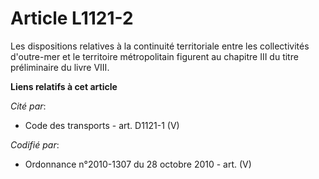 # Article L1121-2

Les dispositions relatives à la continuité territoriale entre les collectivités d'outre-mer et le territoire métropolitain
figurent au chapitre III du titre préliminaire du livre VIII.

**Liens relatifs à cet article**

_Cité par_:

  - Code des transports - art. D1121-1 (V)

_Codifié par_:

  - Ordonnance n°2010-1307 du 28 octobre 2010 - art. (V)

